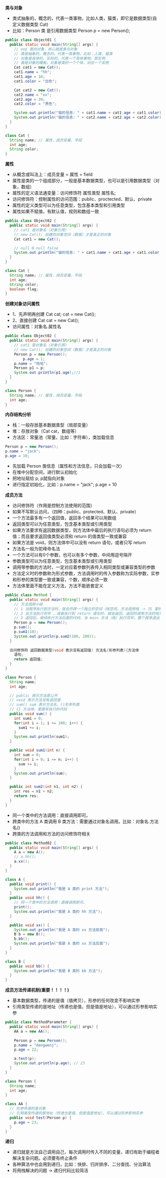 **类与对象**

* 类式抽象的，概念的，代表一类事物，比如人类，猫类，即它是数据类型(自定义数据类型 Cat)
* 比如：Person 类 是引用数据类型  Person p = new Person();

```java
public class Object01 {
  public static void main(String[] args) {
    // oop 面向对象，核心就是类与对象
    // 类是抽象的，概念的，代表一类事物，比如：人类，猫类
    // 对象是具体的，实际的，代表一个具体事物，即实例
    // 类是对象的模板，对象是类的一个个体，对应一个实例
    Cat cat1 = new Cat();
    cat1.name = "hh"; 
    cat1.age = 10;
    cat1.color = "白色";

    Cat cat2 = new Cat();
    cat2.name = "xx";
    cat2.age = 20;
    cat2.color = "黑色";

    System.out.println("猫的信息: " + cat1.name + cat1.age + cat1.color);
    System.out.println("猫的信息: " + cat2.name + cat2.age + cat2.color);
  }
}

class Cat {
  String name; // 属性，成员变量，字段
  int age;
  String color;
}
```

**属性**

* 从概念或叫法上：成员变量 = 属性 = field
* 属性是类的一个组成部分，一般是基本数据类型，也可以是引用数据类型（对象，数组）
* 属性的定义语法通变量：访问修饰符 属性类型 属性名;
* 访问修饰符：控制属性的访问范围：public、proctected、默认、private
* 属性的定义类型可以为任意类型，包含基本类型和引用类型
* 属性如果不赋值，有默认值，规则和数组一致

```java
public class Object02 {
  public static void main(String[] args) {
    // cat1 是对象名（对象引用）
    // new Cat(); 创建的对象空间（数据）才是真正的对象
    Cat cat1 = new Cat();

    // null 0 null false
    System.out.println("猫的信息: " + cat1.name + cat1.age + cat1.color + cat1.flag);
  }
}

class Cat {
  String name; // 属性，成员变量，字段
  int age;
  String color;
  boolean flag;
}
```

**创建对象访问属性**

* 1、先声明再创建 Cat cat;  cat = new Cat();
* 2、直接创建 Cat cat = new Cat();
* 访问属性：对象名.属性名

```java
public class Object02 {
  public static void main(String[] args) {
    // cat1 是对象名（对象引用）
    // new Cat(); 创建的对象空间（数据）才是真正的对象
    Person p = new Person();
		p.age = 1;
    p.name = "哈哈";
    Person p1 = p;
    System.out.println(p1.age);//1
  }
}

class Person {
  String name; // 属性，成员变量，字段
  int age;
}
```

**内存结构分析**

* 栈：一般存放基本数据类型（局部变量）
* 堆：存放对象（Cat cat，数组等）
* 方法区：常量池（常量，比如：字符串），类加载信息

```java
Person p = new Person();
p.name = "jack";
p.age = 10;
```

* 先加载 Person 类信息（属性和方法信息，只会加载一次）
* 在堆中分配空间，进行默认初始化
* 把地址赋给 p, p就指向对象
* 进行指定初始化，比如：p.name = "jack"; p.age = 10

**成员方法**

* 访问修饰符（作用是控制方法使用的范围）
* 如果不写默认访问，（四种：public、protected、默认、private）
* 一个方法最多有一个返回值，返回多个结果可以用数组
* 返回类型可以为任意类型，包含基本类型或引用类型
* 如果方法要求有返回数据类型，则方法体中最后的执行语句必须为 return 值；而且要求返回值类型必须和 return 的值类型一致或兼容
* 如果方法是 void，则方法体中可以没有 return 语句，或者只写 return
* 方法名一般为驼峰命名法
* 一个方法可以有0个参数，也可以有多个参数，中间用逗号隔开
* 参数类型可以为任意类型，包含基本类型或引用类型
* 调用带参数的方法时，一定对应着参数列表传入相同类型或兼容类型的参数
* 方法定义时的参数称为形式参数，方法调用时的传入参数称为实际参数，实参和形参的类型要一致或兼容，个数，顺序必须一致
* 方法体里面不能在定义方法，方法不能嵌套定义

```java
public class Method {
  public static void main(String[] args) {
    // 方法调用小结
    // 1 当程序执行到方法时，就会开辟一个独立的空间（栈空间，方法调用栈 -> JS 里的函数调用栈）
    // 2 当方法执行完毕 ，或者执行到 return 语句时，就会返回，返回的调用方法的地方，方法会被释放
    // 3 返回后，继续执行方法后面的代码，当 main 方法（栈）执行完毕，整个程序退出
    Person p = new Person();
    p.sum();
    p.sum1(10);
    System.out.println(p.sum2(100, 200));
  }
  
  访问修饰符 返回数据类型(void 表示没有返回值) 方法名(形参列表){方法体
    语句;
    return 返回值;                    
  }
}

class Person {
  String name;
  int age;

  // public 表示方法是公开
  // void 表示方法没有返回值
  // sum() sum 表示方法名，()形参列表
  // {} 方法体，里面写执行的代码
  public void sum() {
    int sum1 = 0;
    for(int i = 1; i <= 100; i++) {
      sum1 += i;
    }
    System.out.println(sum1);
  }

  public void sum1(int n) {
    int sum = 0;
    for(int i = 0; i <= n; i++) {
      sum += i;
    }
    System.out.println(sum);
  }

  public int sum2(int n1, int n2) {
    int res = n1 + n2;
    return res;
  }
}
```

* 同一个类中的方法调用：直接调用即可。
* 跨类中的方法 A 类调用 B 类方法：需要通过对象名调用。比如：对象名.方法名()
* 跨类的方法调用和方法的访问修饰符相关

```java
public class Method02 {
  public static void main(String[] args) {
    A a = new A();
    // a.hh();
    a.xx();
  }
}

class A {
  public void print() {
    System.out.println("我是 A 类的 print 方法");
  }
  public void hh() {
    // 同一个类中的方法调用：直接调用即可。
    print();
    System.out.println("我是 A 类的 hh 方法");
  }

  public void xx() {
    System.out.println("我是 A 类的 xx 方法前面");
    B b = new B();
    b.bb();
    System.out.println("我是 A 类的 xx 方法后面");
  }
}

class B {
  public void bb() {
    System.out.println("我是 B 类的 bb 方法");
  }
}
```

**成员方法传递机制(重要！！！！)**

* 基本数据类型，传递的是值（值拷贝），形参的任何改变不影响实参
* 引用类型传递的是地址（传递也是值，但是值是地址），可以通过形参影响实参

```java
public class MethodParameter {
  public static void main(String[] args) {
    AA a = new AA();
    
    Person p = new Person();
    p.name = "dengwenj";
    p.age = 22;

    a.test(p);
    System.out.println(p.age); // 23
  }
}

class Person {
  String name;
  int age;
}

class AA {
  // 形参传递的是对象
  // 引用类型传递的是地址（传递也是值，但是值是地址），可以通过形参影响实参
  public void test(Person p) {
    p.age = 23;
  }
}
```

**递归**

* 递归就是方法自己调用自己，每次调用时传入不同的变量，递归有助于编程者解决复杂问题。必须要有终止条件
* 各种算法中也会用到递归，比如：快排、归并排序、二分查找、分治算法
* 将用栈解决的问题 -> 递归代码比较简洁
